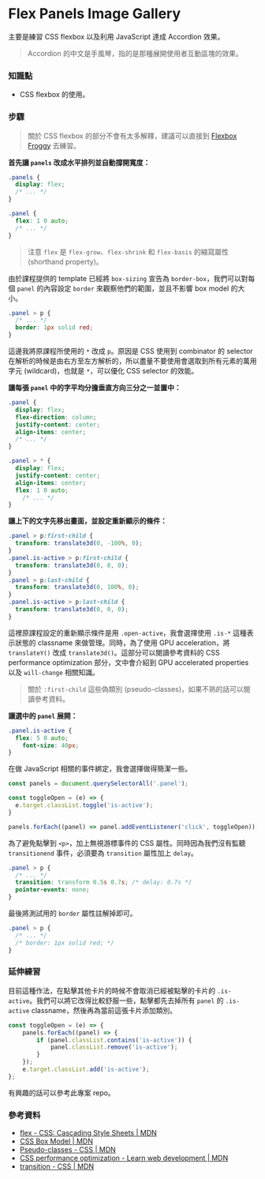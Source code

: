 # Flex Panels Image Gallery

主要是練習 CSS flexbox 以及利用 JavaScript 達成 Accordion 效果。

> Accordion 的中文是手風琴，指的是那種展開使用者互動區塊的效果。

### 知識點

* CSS flexbox 的使用。

### 步驟

> 關於 CSS flexbox 的部分不會有太多解釋，建議可以直接到 [Flexbox Froggy](https://flexboxfroggy.com/) 去練習。

**首先讓 `panels` 改成水平排列並自動撐開寬度：**

``` css
.panels {
  display: flex;
  /* ... */
}

.panel {
  flex: 1 0 auto;
  /* ... */
}
```

> 注意 `flex` 是 `flex-grow`、`flex-shrink` 和 `flex-basis` 的縮寫屬性 (shorthand property)。

由於課程提供的 template 已經將 `box-sizing` 宣告為 `border-box`，我們可以對每個 `panel` 的內容設定 `border` 來觀察他們的範圍，並且不影響 box model 的大小。 

``` css
.panel > p {
  /* ... */
  border: 1px solid red;
}
```

這邊我將原課程所使用的 `*` 改成 `p`。原因是 CSS 使用到 combinator 的 selector 在解析的時候是由右方至左方解析的，所以盡量不要使用會選取到所有元素的萬用字元 (wildcard)，也就是 `*`，可以優化 CSS selector 的效能。

**讓每張 `panel` 中的字平均分擔垂直方向三分之一並置中：**

``` css
.panel {
  display: flex;
  flex-direction: column;
  justify-content: center;
  align-items: center;
  /* ... */
}

.panel > * {
  display: flex;
  justify-content: center;
  align-items: center;
  flex: 1 0 auto;
	/* ... */
}
```

**讓上下的文字先移出畫面，並設定重新顯示的條件：**

``` css
.panel > p:first-child {
  transform: translate3d(0, -100%, 0);
}
.panel.is-active > p:first-child {
  transform: translate3d(0, 0, 0);
}
.panel > p:last-child {
  transform: translate3d(0, 100%, 0);
}
.panel.is-active > p:last-child {
  transform: translate3d(0, 0, 0);
}
```

這裡原課程設定的重新顯示條件是用 `.open-active`，我會選擇使用 `.is-*` 這種表示狀態的 classname 來做管理。同時，為了使用 GPU  acceleration，將 `translateY()` 改成 `translate3d()`。這部分可以閱讀參考資料的 CSS performance optimization 部分，文中會介紹到 GPU accelerated properties 以及 `will-change` 相關知識。

> 關於 `:first-child` 這些偽類別 (pseudo-classes)，如果不熟的話可以閱讀參考資料。

**讓選中的 `panel` 展開：**

``` css
.panel.is-active {
  flex: 5 0 auto;
	font-size: 40px;
}
```

在做 JavaScript 相關的事件綁定，我會選擇做得簡潔一些。

``` js
const panels = document.querySelectorAll('.panel');

const toggleOpen = (e) => {
  e.target.classList.toggle('is-active');
}

panels.forEach((panel) => panel.addEventListener('click', toggleOpen));
```

為了避免點擊到 `<p>`，加上無視游標事件的 CSS 屬性。同時因為我們沒有監聽 `transitionend` 事件，必須要為 `transition` 屬性加上 `delay`。

``` css
.panel > p {
  /* ... */
  transition: transform 0.5s 0.7s; /* delay: 0.7s */
  pointer-events: none;
}
```

最後將測試用的 `border` 屬性註解掉即可。

``` css
.panel > p {
  /* ... */
  /* border: 1px solid red; */
}
```

### 延伸練習

目前這種作法，在點擊其他卡片的時候不會取消已經被點擊的卡片的 `.is-active`。我們可以將它改得比較舒服一些，點擊都先去掉所有 `panel` 的 `.is-active` classname，然後再為當前這張卡片添加類別。

``` js
const toggleOpen = (e) => {
	panels.forEach((panel) => {
		if (panel.classList.contains('is-active')) {
			panel.classList.remove('is-active');
		}
	});
	e.target.classList.add('is-active');
};
```

有興趣的話可以參考此專案 repo。

### 參考資料

* [flex - CSS: Cascading Style Sheets | MDN](https://developer.mozilla.org/en-US/docs/Web/CSS/flex)
* [CSS Box Model | MDN](https://developer.mozilla.org/en-US/docs/Web/CSS/CSS_Box_Model)
* [Pseudo-classes - CSS | MDN](https://developer.mozilla.org/en-US/docs/Web/CSS/Pseudo-classes)
* [CSS performance optimization - Learn web development | MDN](https://developer.mozilla.org/en-US/docs/Learn/Performance/CSS)
* [transition - CSS | MDN](https://developer.mozilla.org/en-US/docs/Web/CSS/transition)
